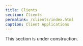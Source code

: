 ```yaml
---
title: Clients
section: Clients
permalink: /clients/index.html
caption: Client Applications 
---
```


This section is under construction.